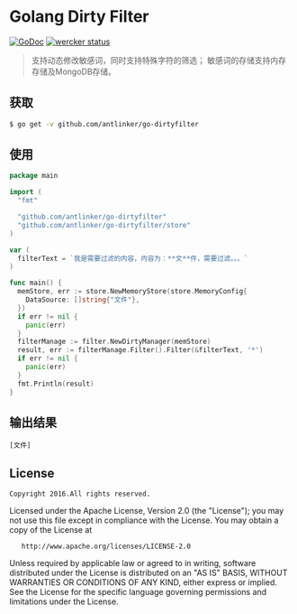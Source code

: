 # Golang Dirty Filter

[![GoDoc](https://godoc.org/github.com/antlinker/go-dirtyfilter?status.svg)](https://godoc.org/github.com/antlinker/go-dirtyfilter)
[![wercker status](https://app.wercker.com/status/02cb69dcbba94ee4274f1c0c06ce68f9/s "wercker status")](https://app.wercker.com/project/bykey/02cb69dcbba94ee4274f1c0c06ce68f9)

> 支持动态修改敏感词，同时支持特殊字符的筛选；
> 敏感词的存储支持内存存储及MongoDB存储。

## 获取

``` bash
$ go get -v github.com/antlinker/go-dirtyfilter
```

## 使用

``` go
package main

import (
  "fmt"

  "github.com/antlinker/go-dirtyfilter"
  "github.com/antlinker/go-dirtyfilter/store"
)

var (
  filterText = `我是需要过滤的内容，内容为：**文**件，需要过滤。。。`
)

func main() {
  memStore, err := store.NewMemoryStore(store.MemoryConfig{
    DataSource: []string{"文件"},
  })
  if err != nil {
    panic(err)
  }
  filterManage := filter.NewDirtyManager(memStore)
  result, err := filterManage.Filter().Filter(&filterText, '*')
  if err != nil {
    panic(err)
  }
  fmt.Println(result)
}
```

## 输出结果

```
[文件]
```

## License

	Copyright 2016.All rights reserved.

   Licensed under the Apache License, Version 2.0 (the "License");
   you may not use this file except in compliance with the License.
   You may obtain a copy of the License at

       http://www.apache.org/licenses/LICENSE-2.0

   Unless required by applicable law or agreed to in writing, software
   distributed under the License is distributed on an "AS IS" BASIS,
   WITHOUT WARRANTIES OR CONDITIONS OF ANY KIND, either express or implied.
   See the License for the specific language governing permissions and
   limitations under the License.